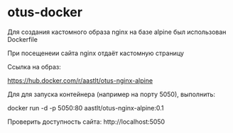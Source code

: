# otus-docker


Для создания кастомного образа nginx на базе alpine был использован Dockerfile

При посещенеии сайта nginx отдаёт кастомную страницу

Ссылка на образ:

https://hub.docker.com/r/aastlt/otus-nginx-alpine


Для для запуска контейнера (например на порту 5050), выполнить:

docker run -d -p 5050:80 aastlt/otus-nginx-alpine:0.1

Проверить доступность сайта: http://localhost:5050
